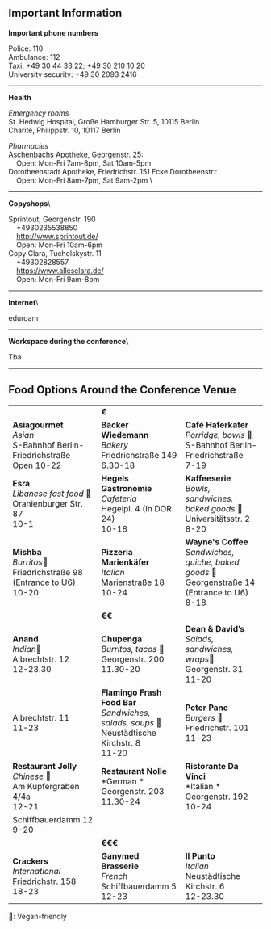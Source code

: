 ## Important Information

**Important phone numbers**

Police: 110\
Ambulance: 112\
Taxi: +49 30 44 33 22; +49 30 210 10 20\
University security: +49 30 2093 2416

***

**Health**

*Emergency rooms*\
St. Hedwig Hospital, Große Hamburger Str. 5, 10115 Berlin\
Charité, Philippstr. 10, 10117 Berlin

*Pharmacies*\
Aschenbachs Apotheke, Georgenstr. 25: \
&nbsp;&nbsp;&nbsp;&nbsp;Open: Mon-Fri 7am-8pm, Sat 10am-5pm\
Dorotheenstadt Apotheke, Friedrichstr. 151 Ecke Dorotheenstr.: \
&nbsp;&nbsp;&nbsp;&nbsp;Open: Mon-Fri 8am-7pm, Sat 9am-2pm \

***

**Copyshops**\

Sprintout, Georgenstr. 190\
&nbsp;&nbsp;&nbsp;&nbsp;+4930235538850\
&nbsp;&nbsp;&nbsp;&nbsp;http://www.sprintout.de/ \
&nbsp;&nbsp;&nbsp;&nbsp;Open: Mon-Fri 10am-6pm\
Copy Clara, Tucholskystr. 11 \
&nbsp;&nbsp;&nbsp;&nbsp;+49302828557\
&nbsp;&nbsp;&nbsp;&nbsp;https://www.allesclara.de/ \
&nbsp;&nbsp;&nbsp;&nbsp;Open: Mon-Fri  9am-8pm 

***

**Internet**\

eduroam

***

**Workspace during the conference**\

Tba

***

## Food Options Around the Conference Venue



|  |  |  |
|-----------|-----------|-----------|
|  | **€** |  |
| **Asiagourmet** <br /> *Asian* <br /> S-Bahnhof Berlin-Friedrichstraße <br /> Open 10-22 | **Bäcker Wiedemann** <br /> *Bakery* <br /> Friedrichstraße 149 <br /> 6.30-18 | **Café Haferkater** <br /> *Porridge, bowls* 🌿 <br /> S-Bahnhof Berlin-Friedrichstraße <br /> 7-19 | 
| **Esra** <br /> *Libanese fast food* 🌿<br /> Oranienburger Str. 87<br /> 10-1 | **Hegels Gastronomie**<br /> *Cafeteria* <br /> Hegelpl. 4 (In DOR 24) <br /> 10-18 | **Kaffeeserie**<br /> *Bowls, sandwiches, baked goods* 🌿<br /> Universitätsstr. 2<br /> 8-20 | 
| **Mishba**<br /> *Burritos*🌿 <br /> Friedrichstraße 98 (Entrance to U6)<br /> 10-20 | **Pizzeria Marienkäfer**<br /> *Italian*<br />    Marienstraße 18<br /> 10-24 | **Wayne's Coffee**<br /> *Sandwiches, quiche, baked goods* 🌿<br /> Georgenstraße 14 (Entrance to U6)<br /> 8-18 | 
|  | **€€** |  | 
| **Anand**<br /> *Indian*🌿<br /> Albrechtstr. 12<br /> 12-23.30 | **Chupenga**<br /> *Burritos, tacos* 🌿<br /> Georgenstr. 200<br /> 11.30-20 | **Dean & David’s**<br /> *Salads, sandwiches, wraps*🌿<br /> Georgenstr. 31<br /> 11-20 |  **Five Rivers**<br /> *Sushi and Vietnamese* 🌿 <br />
    Albrechtstr. 11<br /> 11-23 | **Flamingo Frash Food Bar** <br /> *Sandwiches, salads, soups* 🌿<br /> Neustädtische Kirchstr. 8<br /> 11-20 | **Peter Pane** <br /> *Burgers* 🌿<br /> Friedrichstr. 101<br /> 11-23 | 
| **Restaurant Jolly**<br /> *Chinese* 🌿<br /> Am Kupfergraben 4/4a<br /> 12-21 | **Restaurant Nolle**<br /> *German  *<br /> Georgenstr. 203<br /> 11.30-24 | **Ristorante Da Vinci**<br /> *Italian *<br /> Georgenstr. 192<br /> 10-24 |  **Sushi Miyabi**<br /> *Japanese* 🌿<br /> Georgenstr. 195<br /> 11-23 | **Swing Kitchen**<br /> *Burgers, salads *🌿<br />  Georgenstr. 201<br /> 11-22 | **Zimt & Zucker**<br /> *Flammkuchen *🌿<br />
    Schiffbauerdamm 12<br /> 9-20 | 
|  | **€€€** |  | 
| **Crackers**<br /> *International*<br /> Friedrichstr. 158 <br /> 18-23 | **Ganymed Brasserie**<br /> *French*<br /> Schiffbauerdamm 5<br /> 12-23 | **Il Punto**<br /> *Italian*<br /> Neustädtische Kirchstr. 6<br /> 12-23.30 | 
    
🌿: Vegan-friendly
